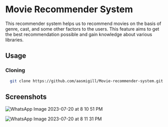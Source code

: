# Movie Recommender System

This recommender system helps us to recommend movies on the basis of genre, cast, and some other factors to the users. This feature aims to get the best recommendation possible and gain knowledge about various libraries. 
## Usage

### Cloning 

```bash
  git clone https://github.com/aasmigill/Movie-recommender-system.git
```


## Screenshots
![WhatsApp Image 2023-07-20 at 8 10 51 PM](https://github.com/aasmigill/Movie-recommender-system/assets/90896920/2d9d634c-f554-43aa-bb21-2ce3d6d2b77e)

![WhatsApp Image 2023-07-20 at 8 11 31 PM](https://github.com/aasmigill/Movie-recommender-system/assets/90896920/9b2aeebf-819a-45a8-beec-87684752ab22)

